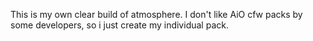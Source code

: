 This is my own clear build of atmosphere. I don't like AiO cfw packs by some developers, so i just create my individual pack.

